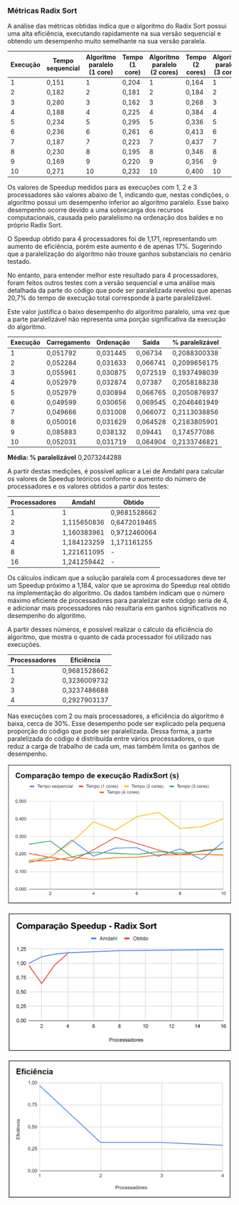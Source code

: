 ### Métricas Radix Sort

A análise das métricas obtidas indica que o algoritmo do Radix Sort possui uma alta eficiência, executando rapidamente na sua versão sequencial e obtendo um desempenho muito semelhante na sua versão paralela.

| Execução | Tempo sequencial | Algoritmo paralelo (1 core) | Tempo (1 core) | Algoritmo paralelo (2 cores) | Tempo (2 cores) | Algoritmo paralelo (3 cores) | Tempo (3 cores) | Algoritmo paralelo (4 cores) | Tempo (4 cores) |
|----------|------------------|-----------------------------|----------------|-----------------------------|-----------------|-----------------------------|-----------------|-----------------------------|-----------------|
| 1        | 0,151            | 1                           | 0,204          | 1                           | 0,164           | 1                           | 0,256           | 1                           | 0,160           |
| 2        | 0,182            | 2                           | 0,181          | 2                           | 0,184           | 2                           | 0,274           | 2                           | 0,162           |
| 3        | 0,280            | 3                           | 0,162          | 3                           | 0,268           | 3                           | 0,184           | 3                           | 0,182           |
| 4        | 0,188            | 4                           | 0,225          | 4                           | 0,384           | 4                           | 0,210           | 4                           | 0,169           |
| 5        | 0,234            | 5                           | 0,295          | 5                           | 0,336           | 5                           | 0,205           | 5                           | 0,179           |
| 6        | 0,236            | 6                           | 0,261          | 6                           | 0,413           | 6                           | 0,198           | 6                           | 0,182           |
| 7        | 0,187            | 7                           | 0,223          | 7                           | 0,437           | 7                           | 0,213           | 7                           | 0,195           |
| 8        | 0,230            | 8                           | 0,195          | 8                           | 0,346           | 8                           | 0,205           | 8                           | 0,196           |
| 9        | 0,169            | 9                           | 0,220          | 9                           | 0,356           | 9                           | 0,216           | 9                           | 0,198           |
| 10       | 0,271            | 10                          | 0,232          | 10                          | 0,400           | 10                          | 0,230           | 10                          | 0,194           |


Os valores de Speedup medidos para as execuções com 1, 2 e 3 processadores são valores abaixo de 1, indicando que, nestas condições, o algoritmo possui um desempenho inferior ao algoritmo paralelo. Esse baixo desempenho ocorre devido a uma sobrecarga dos recursos computacionais, causada pelo paralelismo na ordenação dos baldes e no próprio Radix Sort.

O Speedup obtido para 4 processadores foi de 1,171, representando um aumento de eficiência, porém este aumento é de apenas 17%. Sugerindo que a paralelização do algoritmo não trouxe ganhos substanciais no cenário testado.

No entanto, para entender melhor este resultado para 4 processadores, foram feitos outros testes com a versão sequencial e uma análise mais detalhada da parte do código que pode ser paralelizada revelou que apenas 20,7% do tempo de execução total corresponde à parte paralelizável.

Este valor justifica o baixo desempenho do algoritmo paralelo, uma vez que a parte paralelizável não representa uma porção significativa da execução do algoritmo.

| Execução | Carregamento | Ordenação  | Saída    | % paralelizável    |
|----------|--------------|------------|----------|--------------------|
| 1        | 0,051792     | 0,031445   | 0,06734  | 0,2088300338       |
| 2        | 0,052284     | 0,031633   | 0,066741 | 0,2099656175       |
| 3        | 0,055961     | 0,030875   | 0,072519 | 0,1937498039       |
| 4        | 0,052979     | 0,032874   | 0,07387  | 0,2058188238       |
| 5        | 0,052979     | 0,030894   | 0,066765 | 0,2050876937       |
| 6        | 0,049599     | 0,030656   | 0,069545 | 0,2046461949       |
| 7        | 0,049666     | 0,031008   | 0,066072 | 0,2113038856       |
| 8        | 0,050016     | 0,031629   | 0,064528 | 0,2163805901       |
| 9        | 0,085883     | 0,038132   | 0,09441  | 0,174577086        |
| 10       | 0,052031     | 0,031719   | 0,064904 | 0,2133746821       |

**Média: % paralelizável** 0,2073244288


A partir destas medições, é possível aplicar a Lei de Amdahl para calcular os valores de Speedup teóricos conforme o aumento do número de processadores e os valores obtidos a partir dos testes:

| Processadores | Amdahl         | Obtido            |
|---------------|----------------|-------------------|
| 1             | 1              | 0,9681528662      |
| 2             | 1,115650836    | 0,6472019465      |
| 3             | 1,160383961    | 0,9712460064      |
| 4             | 1,184123259    | 1,171161255       |
| 8             | 1,221611095    | -                 |
| 16            | 1,241259442    | -                 |


Os cálculos indicam que a solução paralela com 4 processadores deve ter um Speedup próximo a 1,184, valor que se aproxima do Speedup real obtido na implementação do algoritmo. Os dados também indicam que o número máximo eficiente de processadores para paralelizar este código seria de 4, e adicionar mais processadores não resultaria em ganhos significativos no desempenho do algoritmo.

A partir desses números, é possível realizar o cálculo da eficiência do algoritmo, que mostra o quanto de cada processador foi utilizado nas execuções.

| Processadores | Eficiência      |
|---------------|-----------------|
| 1             | 0,9681528662    |
| 2             | 0,3236009732    |
| 3             | 0,3237486688    |
| 4             | 0,2927903137    |


Nas execuções com 2 ou mais processadores, a eficiência do algoritmo é baixa, cerca de 30%. Esse desempenho pode ser explicado pela pequena proporção do código que pode ser paralelizada. Dessa forma, a parte paralelizada do código é distribuída entre vários processadores, o que reduz a carga de trabalho de cada um, mas também limita os ganhos de desempenho.

<div align="center">
   
   ![Gráfico do tempo de execução do Radix Sort](https://github.com/jcampolim/bucket-sort/blob/main/assets/tempo-execucao/radixsort.png)

</div>

<div align="center">
   
   ![Gráfico do cálculo de Speedup do Radix Sort](https://github.com/jcampolim/bucket-sort/blob/main/assets/speedup/radixsort.png)

</div>

<div align="center">
   
   ![Gráfico do tcálculo de eficiência do Radix Sort](https://github.com/jcampolim/bucket-sort/blob/main/assets/eficiencia/radixsort.png)

</div>